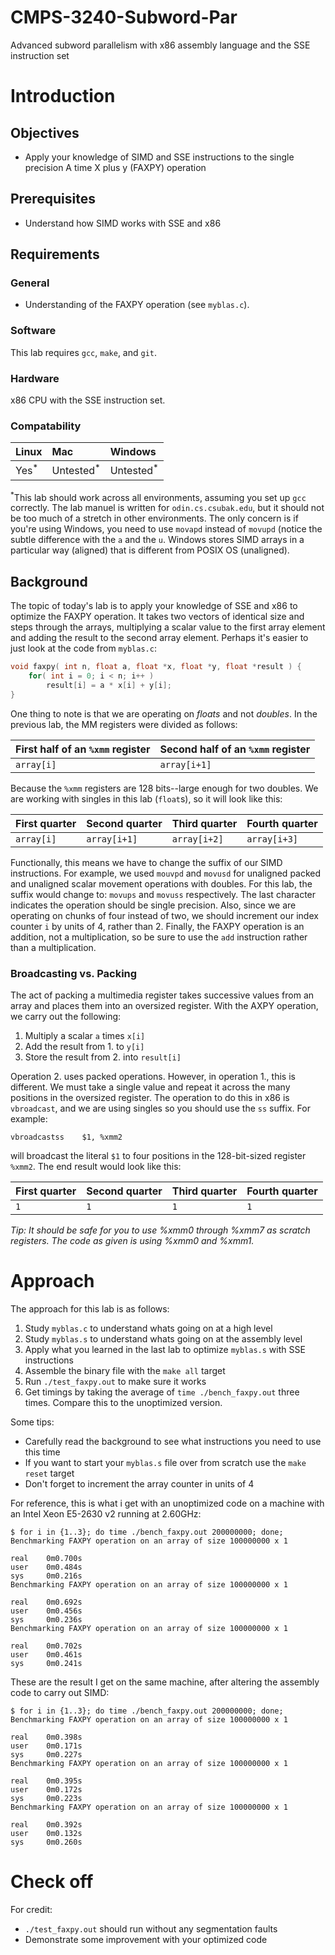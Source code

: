 # CMPS-3240-Subword-Par
Advanced subword parallelism with x86 assembly language and the SSE instruction set

# Introduction

## Objectives

* Apply your knowledge of SIMD and SSE instructions to the single precision A time X plus y (FAXPY) operation

## Prerequisites

* Understand how SIMD works with SSE and x86

## Requirements

### General

* Understanding of the FAXPY operation (see `myblas.c`).

### Software

This lab requires `gcc`, `make`, and `git`.

### Hardware

x86 CPU with the SSE instruction set.

### Compatability

| Linux | Mac | Windows |
| :--- | :--- | :--- |
| Yes<sup>*</sup> | Untested<sup>*</sup> | Untested<sup>*</sup> |

<sup>*</sup>This lab should work across all environments, assuming you set up `gcc` correctly. The lab manuel is written for `odin.cs.csubak.edu`, but it should not be too much of a stretch in other environments. The only concern is if you're using Windows, you need to use `movapd` instead of `movupd` (notice the subtle difference with the `a` and the `u`. Windows stores SIMD arrays in a particular way (aligned) that is different from POSIX OS (unaligned).

## Background

The topic of today's lab is to apply your knowledge of SSE and x86 to optimize the FAXPY operation. It takes two vectors of identical size and steps through the arrays, multiplying a scalar value to the first array element and adding the result to the second array element. Perhaps it's easier to just look at the code from `myblas.c`:

```c
void faxpy( int n, float a, float *x, float *y, float *result ) {
    for( int i = 0; i < n; i++ )
        result[i] = a * x[i] + y[i];
}
```

One thing to note is that we are operating on *floats* and not *doubles*. In the previous lab, the MM registers were divided as follows:

| First half of an `%xmm` register | Second half of an `%xmm` register |
| --- | --- |
| `array[i]` | `array[i+1]` |

Because the `%xmm` registers are 128 bits--large enough for two doubles. We are working with singles in this lab (`float`s), so it will look like this:

| First quarter | Second quarter | Third quarter | Fourth quarter |
| --- | --- | --- | --- |
| `array[i]` | `array[i+1]` | `array[i+2]` | `array[i+3]` |

Functionally, this means we have to change the suffix of our SIMD instructions. For example, we used `mouvpd` and `movusd` for unaligned packed and unaligned scalar movement operations with doubles. For this lab, the suffix would change to: `movups` and `movuss` respectively. The last character indicates the operation should be single precision. Also, since we are operating on chunks of four instead of two, we should increment our index counter `i` by units of 4, rather than 2. Finally, the FAXPY operation is an addition, not a multiplication, so be sure to use the `add` instruction rather than a multiplication.

### Broadcasting vs. Packing

The act of packing a multimedia register takes successive values from an array and places them into an oversized register. With the AXPY operation, we carry out the following:

1. Multiply a scalar `a` times `x[i]`
2. Add the result from 1. to `y[i]`
3. Store the result from 2. into `result[i]`

Operation 2. uses packed operations. However, in operation 1., this is different. We must take a single value and repeat it across the many positions in the oversized register. The operation to do this in x86 is `vbroadcast`, and we are using singles so you should use the `ss` suffix. For example:

```x86
vbroadcastss    $1, %xmm2
```

will broadcast the literal `$1` to four positions in the 128-bit-sized register `%xmm2`. The end result would look like this:

| First quarter | Second quarter | Third quarter | Fourth quarter |
| --- | --- | --- | --- |
| `1` | `1` | `1` | `1` |

*Tip: It should be safe for you to use %xmm0 through %xmm7 as scratch registers. The code as given is using %xmm0 and %xmm1.*

# Approach

The approach for this lab is as follows:

1. Study `myblas.c` to understand whats going on at a high level
1. Study `myblas.s` to understand whats going on at the assembly level
1. Apply what you learned in the last lab to optimize `myblas.s` with SSE instructions
1. Assemble the binary file with the `make all` target
1. Run `./test_faxpy.out` to make sure it works
1. Get timings by taking the average of `time ./bench_faxpy.out` three times. Compare this to the unoptimized version. 

Some tips:

* Carefully read the background to see what instructions you need to use this time
* If you want to start your `myblas.s` file over from scratch use the `make reset` target
* Don't forget to increment the array counter in units of 4

For reference, this is what i get with an unoptimized code on a machine with an Intel Xeon E5-2630 v2 running at 2.60GHz:

```shell
$ for i in {1..3}; do time ./bench_faxpy.out 200000000; done;
Benchmarking FAXPY operation on an array of size 100000000 x 1

real	0m0.700s
user	0m0.484s
sys	    0m0.216s
Benchmarking FAXPY operation on an array of size 100000000 x 1

real	0m0.692s
user	0m0.456s
sys	    0m0.236s
Benchmarking FAXPY operation on an array of size 100000000 x 1

real	0m0.702s
user	0m0.461s
sys	    0m0.241s
```

These are the result I get on the same machine, after altering the assembly code to carry out SIMD:

```shell
$ for i in {1..3}; do time ./bench_faxpy.out 200000000; done;
Benchmarking FAXPY operation on an array of size 100000000 x 1

real	0m0.398s
user	0m0.171s
sys     0m0.227s
Benchmarking FAXPY operation on an array of size 100000000 x 1

real	0m0.395s
user	0m0.172s
sys     0m0.223s
Benchmarking FAXPY operation on an array of size 100000000 x 1

real	0m0.392s
user	0m0.132s
sys     0m0.260s
```

# Check off

For credit:

* `./test_faxpy.out` should run without any segmentation faults
* Demonstrate some improvement with your optimized code
